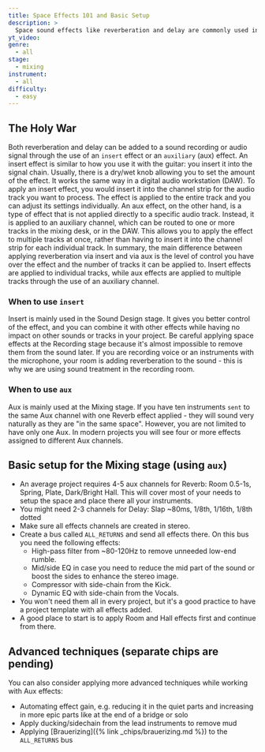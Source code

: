 ```yaml
---
title: Space Effects 101 and Basic Setup
description: >
  Space sound effects like reverberation and delay are commonly used in music production to add depth and atmosphere to tracks. Reverb simulates the reflections of sound in a physical space, while delay involves repeating a sound at a later time to create an echo effect. These effects can help bring a sense of space and texture to a song. In this article, we'll explore the technical and creative aspects of using reverb and delay in music production.
yt_video:
genre:
  - all
stage:
  - mixing
instrument:
  - all
difficulty:
  - easy
---
```

## The Holy War
Both reverberation and delay can be added to a sound recording or audio signal through the use of an `insert` effect or an `auxiliary` (aux) effect.
An insert effect is similar to how you use it with the guitar: you insert it into the signal chain. Usually, there is a dry/wet knob allowing you to set the amount of the effect. It works the same way in a digital audio workstation (DAW). To apply an insert effect, you would insert it into the channel strip for the audio track you want to process. The effect is applied to the entire track and you can adjust its settings individually.
An aux effect, on the other hand, is a type of effect that is not applied directly to a specific audio track. Instead, it is applied to an auxiliary channel, which can be routed to one or more tracks in the mixing desk, or in the DAW. This allows you to apply the effect to multiple tracks at once, rather than having to insert it into the channel strip for each individual track.
In summary, the main difference between applying reverberation via insert and via aux is the level of control you have over the effect and the number of tracks it can be applied to. Insert effects are applied to individual tracks, while aux effects are applied to multiple tracks through the use of an auxiliary channel.

### When to use `insert`
Insert is mainly used in the Sound Design stage. It gives you better control of the effect, and you can combine it with other effects while having no impact on other sounds or tracks in your project. Be careful applying space effects at the Recording stage because it's almost impossible to remove them from the sound later. If you are recording voice or an instruments with the microphone, your room is adding reverberation to the sound - this is why we are using sound treatment in the recording room.

### When to use `aux`
Aux is mainly used at the Mixing stage. If you have ten instruments `sent` to the same Aux channel with one Reverb effect applied - they will sound very naturally as they are "in the same space". However, you are not limited to have only one Aux. In modern projects you will see four or more effects assigned to different Aux channels.

## Basic setup for the Mixing stage (using `aux`)
- An average project requires 4-5 aux channels for Reverb: Room 0.5-1s, Spring, Plate, Dark/Bright Hall. This will cover most of your needs to setup the space and place there all your instruments.
- You might need 2-3 channels for Delay: Slap ~80ms, 1/8th, 1/16th, 1/8th dotted
- Make sure all effects channels are created in stereo.
- Create a bus called `ALL_RETURNS` and send all effects there. On this bus you need the following effects:
  - High-pass filter from ~80-120Hz to remove unneeded low-end rumble.
  - Mid/side EQ in case you need to reduce the mid part of the sound or boost the sides to enhance the stereo image.
  - Compressor with side-chain from the Kick.
  - Dynamic EQ with side-chain from the Vocals.
- You won't need them all in every project, but it's a good practice to have a project template with all effects added.
- A good place to start is to apply Room and Hall effects first and continue from there.


## Advanced techniques (separate chips are pending)
You can also consider applying more advanced techniques while working with Aux effects:
- Automating effect gain, e.g. reducing it in the quiet parts and increasing in more epic parts like at the end of a bridge or solo
- Apply ducking/sidechain from the lead instruments to remove mud
- Applying [Brauerizing]({% link _chips/brauerizing.md %}) to the `ALL_RETURNS` bus
